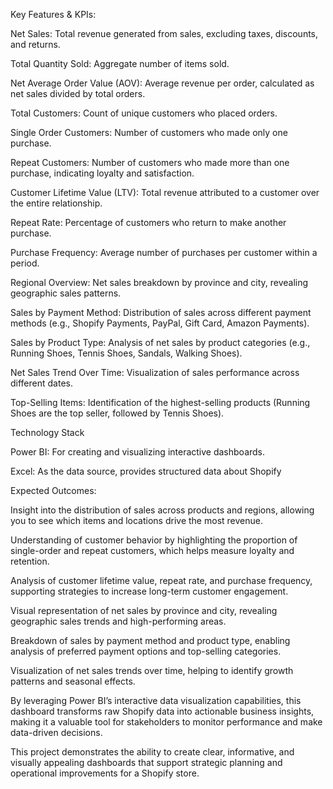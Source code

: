 Key Features & KPIs:

Net Sales: Total revenue generated from sales, excluding taxes, discounts, and returns.

Total Quantity Sold: Aggregate number of items sold.

Net Average Order Value (AOV): Average revenue per order, calculated as net sales divided by total orders.

Total Customers: Count of unique customers who placed orders.

Single Order Customers: Number of customers who made only one purchase.

Repeat Customers: Number of customers who made more than one purchase, indicating loyalty and satisfaction.

Customer Lifetime Value (LTV): Total revenue attributed to a customer over the entire relationship.

Repeat Rate: Percentage of customers who return to make another purchase.

Purchase Frequency: Average number of purchases per customer within a period.

Regional Overview: Net sales breakdown by province and city, revealing geographic sales patterns.

Sales by Payment Method: Distribution of sales across different payment methods (e.g., Shopify Payments, PayPal, Gift Card, Amazon Payments).

Sales by Product Type: Analysis of net sales by product categories (e.g., Running Shoes, Tennis Shoes, Sandals, Walking Shoes).

Net Sales Trend Over Time: Visualization of sales performance across different dates.

Top-Selling Items: Identification of the highest-selling products (Running Shoes are the top seller, followed by Tennis Shoes).


Technology Stack

Power BI: For creating and visualizing interactive dashboards.

Excel: As the data source, provides structured data about Shopify 


Expected Outcomes:

Insight into the distribution of sales across products and regions, allowing you to see which items and locations drive the most revenue.

Understanding of customer behavior by highlighting the proportion of single-order and repeat customers, which helps measure loyalty and retention.

Analysis of customer lifetime value, repeat rate, and purchase frequency, supporting strategies to increase long-term customer engagement.

Visual representation of net sales by province and city, revealing geographic sales trends and high-performing areas.

Breakdown of sales by payment method and product type, enabling analysis of preferred payment options and top-selling categories.

Visualization of net sales trends over time, helping to identify growth patterns and seasonal effects.

By leveraging Power BI’s interactive data visualization capabilities, this dashboard transforms raw Shopify data into actionable business insights, making it a valuable tool for stakeholders to monitor performance and make data-driven decisions.

This project demonstrates the ability to create clear, informative, and visually appealing dashboards that support strategic planning and operational improvements for a Shopify store.

